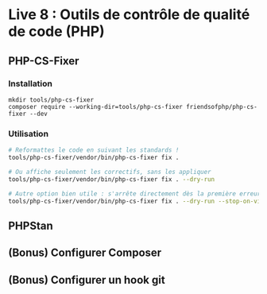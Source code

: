 # Live 8 : Outils de contrôle de qualité de code (PHP)

## PHP-CS-Fixer

### Installation

```
mkdir tools/php-cs-fixer
composer require --working-dir=tools/php-cs-fixer friendsofphp/php-cs-fixer --dev
```

### Utilisation

```bash
# Reformattes le code en suivant les standards !
tools/php-cs-fixer/vendor/bin/php-cs-fixer fix .

# Ou affiche seulement les correctifs, sans les appliquer
tools/php-cs-fixer/vendor/bin/php-cs-fixer fix . --dry-run

# Autre option bien utile : s'arrête directement dès la première erreur rencontrée
tools/php-cs-fixer/vendor/bin/php-cs-fixer fix . --dry-run --stop-on-violation
```

## PHPStan

## (Bonus) Configurer Composer

## (Bonus) Configurer un hook git

